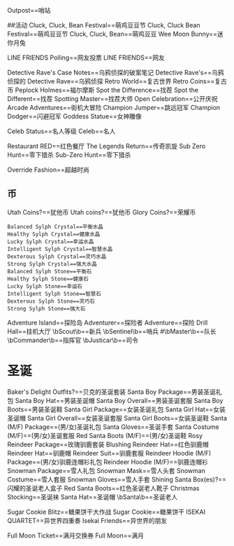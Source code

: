 Outpost==哨站

##活动
Cluck, Cluck, Bean Festival==萌鸡豆豆节
Cluck, Cluck Bean Festival==萌鸡豆豆节
Cluck, Cluck, Bean==萌鸡豆豆
Wee Moon Bunny==迷你月兔

LINE FRIENDS Polling==网友投票
LINE FRIENDS==网友

Detective Rave's Case Notes==乌鸦侦探的破案笔记
Detective Rave's==乌鸦侦探的
Detective Rave==乌鸦侦探
Retro World==复古世界
Retro Coins==复古币
Peplock Holmes==福尔摩斯
Spot the Difference==找茬
Spot the Different==找茬
Spotting Master==找茬大师
Open Celebration==公开庆祝
Arcade Adventures==街机大冒险
Champion Jumper==跳远冠军
Champion Dodger==闪避冠军
Goddess Statue==女神雕像

Celeb Status==名人等级
Celeb==名人

Restaurant RED==红色餐厅
The Legends Return==传奇凯旋
Sub Zero Hunt==零下猎杀
Sub-Zero Hunt==零下猎杀

Override Fashion==超越时尚

## 币
Utah Coins?==犹他币
Utah coins?==犹他币
Glory Coins?==荣耀币


	Balanced Sylph Crystal==平衡水晶
	Healthy Sylph Crystal==健康水晶
	Lucky Sylph Crystal==幸运水晶
	Intelligent Sylph Crystal==智慧水晶
	Dexterous Sylph Crystal==灵巧水晶
	Strong Sylph Crystal==强大水晶
	Balanced Sylph Stone==平衡石
	Healthy Sylph Stone==健康石
	Lucky Sylph Stone==幸运石
	Intelligent Sylph Stone==智慧石
	Dexterous Sylph Stone==灵巧石
	Strong Sylph Stone==强大石

Adventure Island==探险岛
Adventurer==探险者
Adventure==探险
Drill Hall==挂机大厅
\bScout\b==新兵
\bSentinel\b==哨兵
#\bMaster\b==队长
\bCommander\b==指挥官
\bJusticar\b==司令


# 圣诞
Baker's Delight Outfits?==贝克的圣诞套装
Santa Boy Package==男装圣诞礼包
Santa Boy Hat==男装圣诞帽
Santa Boy Overall==男装圣诞套服
Santa Boy Boots==男装圣诞鞋
Santa Girl Package==女装圣诞礼包
Santa Girl Hat==女装圣诞帽
Santa Girl Overall==女装圣诞套服
Santa Girl Boots==女装圣诞鞋
Santa \(M/F\) Package==(男/女)圣诞礼包
Santa Gloves==圣诞手套
Santa Costume \(M/F\)==(男/女)圣诞套服
Red Santa Boots \(M/F\)==(男/女)圣诞鞋
Rosy Reindeer Package==玫瑰驯鹿套装
Blushing Reindeer Hat==红色驯鹿帽
Reindeer Hat==驯鹿帽
Reindeer Suit==驯鹿套服
Reindeer Hoodie \(M/F\) Package==(男/女)驯鹿连帽衫礼包
Reindeer Hoodie \(M/F\)==驯鹿连帽衫
Snowman Package==雪人礼包
Snowman Mask==雪人头套
Snowman Costume==雪人套服
Snowman Gloves==雪人手套
Shining Santa Box(es)?==闪耀的圣诞老人盒子
Red Santa Boots==红色圣诞老人靴子
Christmas Stocking==圣诞袜
Santa Hat==圣诞帽
\bSanta\b==圣诞老人


Sugar Cookie Blitz==糖果饼干大作战
Sugar Cookie==糖果饼干
ISEKAI QUARTET==异世界四重奏
Isekai Friends==异世界的朋友


Full Moon Ticket==满月交换券
Full Moon==满月
